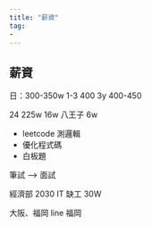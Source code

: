 ```yaml
---
title: "薪資"
tag: 
- 
---
```


## 薪資
日：300-350w
1-3 400
3y 400-450

24 225w 
16w
八王子 6w

-  leetcode 測邏輯
-  優化程式碼
-  白板題

筆試 --> 面試

經濟部 2030 IT 缺工 30W

大阪、福岡
line 福岡


